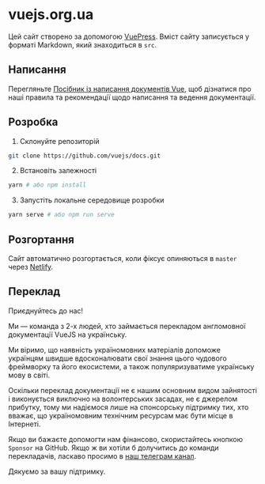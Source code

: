 # vuejs.org.ua

Цей сайт створено за допомогою [VuePress](https://vuepress.vuejs.org/). Вміст сайту записується у форматі Markdown, який знаходиться в `src`.

## Написання

Перегляньте [Посібник із написання документів Vue](https://v3.vuejs.org/guide/writing-guide.html), щоб дізнатися про наші правила та рекомендації щодо написання та ведення документації.

## Розробка

1. Склонуйте репозиторій

```bash
git clone https://github.com/vuejs/docs.git
```

2. Встановіть залежності

```bash
yarn # або npm install
```

3. Запустіть локальне середовище розробки

```bash
yarn serve # або npm run serve
```

## Розгортання

Сайт автоматично розгортається, коли фіксує опиняються в `master` через [Netlify](https://www.netlify.com).

## Переклад

Приєднуйтесь до нас!

Ми — команда з 2-х людей, хто займається перекладом англомовної документації VueJS на українську.

Ми віримо, що наявність україномовних матеріалів допоможе українцям швидше вдосконалювати свої знання цього чудового фреймворку та його екосистеми, а також популяризуватиме українську мову в світі.

Оскільки переклад документації не є нашим основним видом зайнятості і виконується виключно на волонтерських засадах, не є джерелом прибутку, тому ми надіємося лише на спонсорську підтримку тих, хто вважає, що україномовним технічним ресурсам має бути місце в Інтернеті.

Якщо ви бажаєте допомогти нам фінансово, скористайтесь кнопкою `Sponsor` на GitHub.
Якщо ж ви хотіли б долучитись до команди перекладачів, ласкаво просимо в [наш телеграм канал](https://t.me/vuejs_ukraine).

Дякуємо за вашу підтримку.
